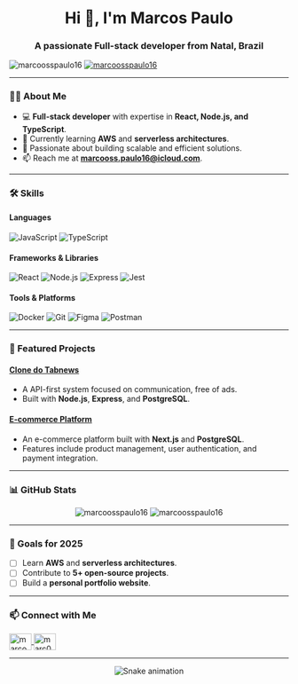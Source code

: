 <h1 align="center">Hi 👋, I'm Marcos Paulo</h1>
<h3 align="center">A passionate Full-stack developer from Natal, Brazil</h3>

<p align="left"> 
  <img src="https://komarev.com/ghpvc/?username=marcoosspaulo16&label=Profile%20views&color=0e75b6&style=flat" alt="marcoosspaulo16" /> 
  <a href="https://github.com/ryo-ma/github-profile-trophy">
    <img src="https://github-profile-trophy.vercel.app/?username=marcoosspaulo16&theme=onedark" alt="marcoosspaulo16" />
  </a>
</p>

---

### 👨‍💻 About Me
- 💻 **Full-stack developer** with expertise in **React, Node.js, and TypeScript**.
- 🌱 Currently learning **AWS** and **serverless architectures**.
- 🚀 Passionate about building scalable and efficient solutions.
- 📫 Reach me at **marcooss.paulo16@icloud.com**.

---

### 🛠️ Skills
#### Languages
![JavaScript](https://img.shields.io/badge/-JavaScript-F7DF1E?logo=javascript&logoColor=black)
![TypeScript](https://img.shields.io/badge/-TypeScript-3178C6?logo=typescript&logoColor=white)

#### Frameworks & Libraries
![React](https://img.shields.io/badge/-React-61DAFB?logo=react&logoColor=black)
![Node.js](https://img.shields.io/badge/-Node.js-339933?logo=node.js&logoColor=white)
![Express](https://img.shields.io/badge/-Express-000000?logo=express&logoColor=white)
![Jest](https://img.shields.io/badge/-Jest-C21325?logo=jest&logoColor=white)

#### Tools & Platforms
![Docker](https://img.shields.io/badge/-Docker-2496ED?logo=docker&logoColor=white)
![Git](https://img.shields.io/badge/-Git-F05032?logo=git&logoColor=white)
![Figma](https://img.shields.io/badge/-Figma-F24E1E?logo=figma&logoColor=white)
![Postman](https://img.shields.io/badge/-Postman-FF6C37?logo=postman&logoColor=white)

---

### 🚀 Featured Projects
#### [Clone do Tabnews](https://github.com/marcoosspaulo16/clone-tabnews)
- A API-first system focused on communication, free of ads.
- Built with **Node.js**, **Express**, and **PostgreSQL**.

#### [E-commerce Platform](https://github.com/marcoosspaulo16/ecommerce)
- An e-commerce platform built with **Next.js** and **PostgreSQL**.
- Features include product management, user authentication, and payment integration.

---

### 📊 GitHub Stats
<p align="center">
  <img src="https://github-readme-stats.vercel.app/api?username=marcoosspaulo16&show_icons=true&theme=radical" alt="marcoosspaulo16" />
  <img src="https://github-readme-stats.vercel.app/api/top-langs/?username=marcoosspaulo16&layout=compact&theme=radical" alt="marcoosspaulo16" />
</p>

---

### 🌟 Goals for 2025
- [ ] Learn **AWS** and **serverless architectures**.
- [ ] Contribute to **5+ open-source projects**.
- [ ] Build a **personal portfolio website**.

---

### 📫 Connect with Me
<p align="left">
  <a href="https://linkedin.com/in/marcos-paulo-12766621a" target="blank">
    <img align="center" src="https://raw.githubusercontent.com/rahuldkjain/github-profile-readme-generator/master/src/images/icons/Social/linked-in-alt.svg" alt="marcos-paulo-12766621a" height="30" width="40" />
  </a>
  <a href="https://instagram.com/marc0s.plima" target="blank">
    <img align="center" src="https://raw.githubusercontent.com/rahuldkjain/github-profile-readme-generator/master/src/images/icons/Social/instagram.svg" alt="marc0s.plima" height="30" width="40" />
  </a>
</p>

---

<p align="center">
  <img src="https://github.com/marcoosspaulo16/marcoosspaulo16/blob/output/github-contribution-grid-snake.svg" alt="Snake animation" />
</p>
